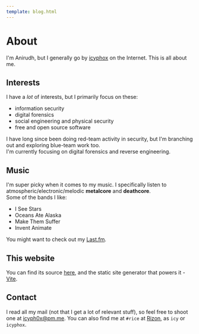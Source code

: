 ```yaml
---
template: blog.html
---
```


# About
I'm Anirudh, but I generally go by [icyphox](https://www.google.com/search?q=icyphox) on the Internet. This is all about me.

## Interests
I have a *lot* of interests, but I primarily focus on these:

- information security 
- digital forensics
- social engineering and physical security
- free and open source software

I have long since been doing red-team activity in security, but I'm branching out and exploring blue-team work too.  
I'm currently focusing on digital forensics and reverse engineering. 

## Music
I'm super picky when it comes to my music. I specifically listen to atmospheric/electronic/melodic **metalcore** and **deathcore**.  
Some of the bands I like:

- I See Stars
- Oceans Ate Alaska
- Make Them Suffer
- Invent Animate

You might want to check out my [Last.fm](https://last.fm/user/icyphox).

## This website
You can find its source [here](https://github.com/icyphox/site), and the static site generator that powers it - [Vite](https://github.com/icyphox/vite). 

## Contact
I read all my mail (not that I get a lot of relevant stuff), so feel free to shoot one at [icyph0x@pm.me](mailto:icyph0x@pm.me). You can also find me at `#rice` at [Rizon](https://rizon.net), as `icy` or `icyphox`.

